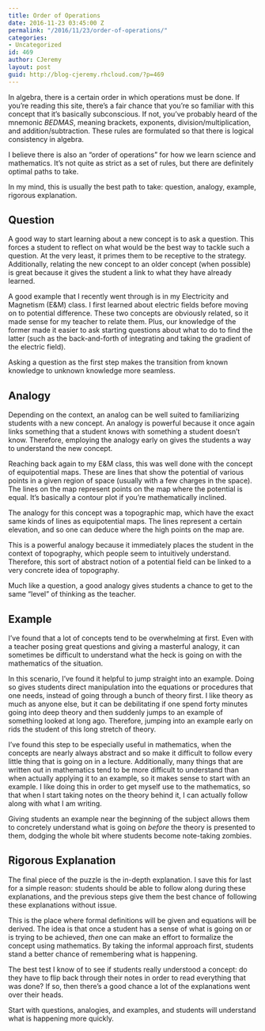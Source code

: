 ```yaml
---
title: Order of Operations
date: 2016-11-23 03:45:00 Z
permalink: "/2016/11/23/order-of-operations/"
categories:
- Uncategorized
id: 469
author: CJeremy
layout: post
guid: http://blog-cjeremy.rhcloud.com/?p=469
---
```


In algebra, there is a certain order in which operations must be done. If you&#8217;re reading this site, there&#8217;s a fair chance that you&#8217;re so familiar with this concept that it&#8217;s basically subconscious. If not, you&#8217;ve probably heard of the mnemonic _BEDMAS_, meaning brackets, exponents, division/multiplication, and addition/subtraction. These rules are formulated so that there is logical consistency in algebra.

I believe there is also an &#8220;order of operations&#8221; for how we learn science and mathematics. It&#8217;s not quite as strict as a set of rules, but there are definitely optimal paths to take.

In my mind, this is usually the best path to take: question, analogy, example, rigorous explanation.

## Question

A good way to start learning about a new concept is to ask a question. This forces a student to reflect on what would be the best way to tackle such a question. At the very least, it primes them to be receptive to the strategy. Additionally, relating the new concept to an older concept (when possible) is great because it gives the student a link to what they have already learned.

A good example that I recently went through is in my Electricity and Magnetism (E&M) class. I first learned about electric fields before moving on to potential difference. These two concepts are obviously related, so it made sense for my teacher to relate them. Plus, our knowledge of the former made it easier to ask starting questions about what to do to find the latter (such as the back-and-forth of integrating and taking the gradient of the electric field).

Asking a question as the first step makes the transition from known knowledge to unknown knowledge more seamless.

## Analogy

Depending on the context, an analog can be well suited to familiarizing students with a new concept. An analogy is powerful because it once again links something that a student knows with something a student doesn&#8217;t know. Therefore, employing the analogy early on gives the students a way to understand the new concept.

Reaching back again to my E&M class, this was well done with the concept of equipotential maps. These are lines that show the potential of various points in a given region of space (usually with a few charges in the space). The lines on the map represent points on the map where the potential is equal. It&#8217;s basically a contour plot if you&#8217;re mathematically inclined.

The analogy for this concept was a topographic map, which have the exact same kinds of lines as equipotential maps. The lines represent a certain elevation, and so one can deduce where the high points on the map are.

This is a powerful analogy because it immediately places the student in the context of topography, which people seem to intuitively understand. Therefore, this sort of abstract notion of a potential field can be linked to a very concrete idea of topography.

Much like a question, a good analogy gives students a chance to get to the same &#8220;level&#8221; of thinking as the teacher.

## Example

I&#8217;ve found that a lot of concepts tend to be overwhelming at first. Even with a teacher posing great questions and giving a masterful analogy, it can sometimes be difficult to understand what the heck is going on with the mathematics of the situation.

In this scenario, I&#8217;ve found it helpful to jump straight into an example. Doing so gives students direct manipulation into the equations or procedures that one needs, instead of going through a bunch of theory first. I like theory as much as anyone else, but it can be debilitating if one spend forty minutes going into deep theory and then suddenly jumps to an example of something looked at long ago. Therefore, jumping into an example early on rids the student of this long stretch of theory.

I&#8217;ve found this step to be especially useful in mathematics, when the concepts are nearly always abstract and so make it difficult to follow every little thing that is going on in a lecture. Additionally, many things that are written out in mathematics tend to be more difficult to understand than when actually applying it to an example, so it makes sense to start with an example. I like doing this in order to get myself use to the mathematics, so that when I start taking notes on the theory behind it, I can actually follow along with what I am writing.

Giving students an example near the beginning of the subject allows them to concretely understand what is going on _before_ the theory is presented to them, dodging the whole bit where students become note-taking zombies.

## Rigorous Explanation

The final piece of the puzzle is the in-depth explanation. I save this for last for a simple reason: students should be able to follow along during these explanations, and the previous steps give them the best chance of following these explanations without issue.

This is the place where formal definitions will be given and equations will be derived. The idea is that once a student has a sense of what is going on or is trying to be achieved, _then_ one can make an effort to formalize the concept using mathematics. By taking the informal approach first, students stand a better chance of remembering what is happening.

The best test I know of to see if students really understood a concept: do they have to flip back through their notes in order to read everything that was done? If so, then there&#8217;s a good chance a lot of the explanations went over their heads.

Start with questions, analogies, and examples, and students will understand what is happening more quickly.